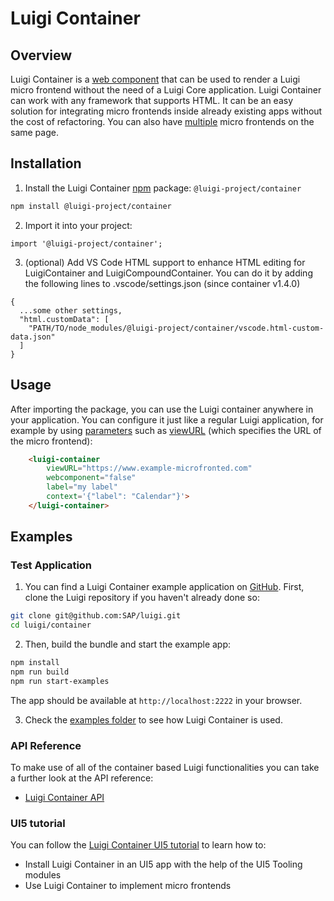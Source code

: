 <!-- meta
{
  "node": {
    "label": "luigi-container",
    "category": {
      "label": "Luigi Container",
      "collapsible": true
    },
    "metaData": {
      "categoryPosition": 6,
      "position": 0
    }
  }
}
meta -->

# Luigi Container

## Overview

Luigi Container is a [web component](https://developer.mozilla.org/en-US/docs/Web/Web_Components) that can be used to render a Luigi micro frontend without the need of a Luigi Core application. Luigi Container can work with any framework that supports HTML. It can be an easy solution for integrating micro frontends inside already existing apps without the cost of refactoring. You can also have [multiple](luigi-compound-container.md#) micro frontends on the same page.

## Installation

1. Install the Luigi Container [npm](https://www.npmjs.com/) package: `@luigi-project/container` 

```bash
npm install @luigi-project/container
```

2. Import it into your project:

```
import '@luigi-project/container';
```

3. (optional) Add VS Code HTML support to enhance HTML editing for LuigiContainer and LuigiCompoundContainer. You can do it by adding the following lines to .vscode/settings.json (since container v1.4.0)

```
{
  ...some other settings,
  "html.customData": [
    "PATH/TO/node_modules/@luigi-project/container/vscode.html-custom-data.json"
  ]
}
```

## Usage 

After importing the package, you can use the Luigi container anywhere in your application. You can configure it just like a regular Luigi application, for example by using [parameters](navigation-parameters-reference.md) such as [viewURL](navigation-parameters-reference.md#viewurl) (which specifies the URL of the micro frontend):

```html
    <luigi-container 
        viewURL="https://www.example-microfronted.com" 
        webcomponent="false" 
        label="my label"
        context='{"label": "Calendar"}'>
    </luigi-container>
```

## Examples

### Test Application

1. You can find a Luigi Container example application on [GitHub](https://github.com/SAP/luigi/tree/main/container/examples). First, clone the Luigi repository if you haven't already done so:

```bash
git clone git@github.com:SAP/luigi.git
cd luigi/container
```

2. Then, build the bundle and start the example app: 

```bash
npm install
npm run build
npm run start-examples
```

The app should be available at `http://localhost:2222` in your browser. 

3. Check the [examples folder](https://github.com/SAP/luigi/tree/main/container/examples) to see how Luigi Container is used.

### API Reference
To make use of all of the container based Luigi functionalities you can take a further look at the API reference:
  - [Luigi Container API](luigi-container-api.md) 

### UI5 tutorial

You can follow the [Luigi Container UI5 tutorial](https://developers.sap.com/tutorials/luigi-container.html) to learn how to: 
- Install Luigi Container in an UI5 app with the help of the UI5 Tooling modules
- Use Luigi Container to implement micro frontends  
